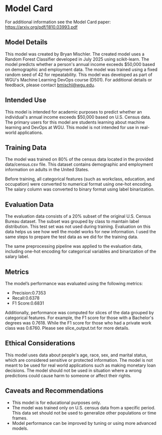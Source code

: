 # Model Card

For additional information see the Model Card paper: https://arxiv.org/pdf/1810.03993.pdf

## Model Details

This model was created by Bryan Mischler. The created model uses a Random Forest Classifier developed in July 2025 
using scikit-learn. The model predicts whether a person's annual income exceeds $50,000 based on demographic and
employment data. The model was trained using a fixed random seed of 42 for repeatability. This model was
developed as part of WGU's Machine Learning DevOps course (D501). For additional details or feedback, please 
contact bmischl@wgu.edu.

## Intended Use

This model is intended for academic purposes to predict whether an individual's annual income exceeds $50,000
based on U.S. Census data. The primary users for this model are students learning about machine learning and
DevOps at WGU. This model is not intended for use in real-world applications. 

## Training Data

The model was trained on 80% of the census data located in the provided data/census.csv file. This dataset
contains demographic and employment information on adults in the United States. 

Before training, all categorical features (such as workclass, education, and occupation) were converted to numerical
format using one-hot encoding. The salary column was converted to binary format using label binarization. 

## Evaluation Data

The evaluation data consists of a 20% subset of the original U.S. Census Bureau dataset. The subset was grouped
by class to maintain label distribution. This test set was not used during training. Evaluation on this data helps us 
see how well the model works for new information. I used the same steps to prepare the test data as we did for 
the training data. 

The same preprocessing pipeline was applied to the evaluation data, including one-hot encoding for categorical variables
and binarization of the salary label. 

## Metrics

The model’s performance was evaluated using the following metrics:
- Precision:0.7353
- Recall:0.6378
- F1 Score:0.6831

Additionally, performance was computed for slices of the data grouped by categorical features. For example, the 
F1 score for those with a Bachelor's degrees was 0.7618.  While the F1 score for those who had a private work
class was 0.6760. Please see slice_output.txt for more details. 

## Ethical Considerations

This model uses data about people's age, race, sex, and marital status, which are considered sensitive or 
protected information.  The model is not meant to be used for real world applications such as making monetary
loan decisions. The model should not be used in situation where a wrong predictions could cause harm to
someone or affect their rights.

## Caveats and Recommendations

- This model is for educational purposes only. 
- The model was trained only on U.S. census data from a specific period. This data set should not be used to 
generalize other populations or time frames.
- Model performance can be improved by tuning or using more advanced models.


